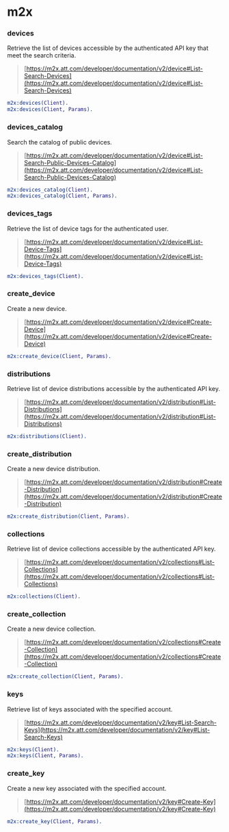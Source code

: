 # m2x

### devices
Retrieve the list of devices accessible by the authenticated API key that meet the search criteria.
> [https://m2x.att.com/developer/documentation/v2/device#List-Search-Devices](https://m2x.att.com/developer/documentation/v2/device#List-Search-Devices)

```erlang
m2x:devices(Client).
m2x:devices(Client, Params).
```

### devices_catalog
Search the catalog of public devices.
> [https://m2x.att.com/developer/documentation/v2/device#List-Search-Public-Devices-Catalog](https://m2x.att.com/developer/documentation/v2/device#List-Search-Public-Devices-Catalog)

```erlang
m2x:devices_catalog(Client).
m2x:devices_catalog(Client, Params).
```

### devices_tags
Retrieve the list of device tags for the authenticated user.
> [https://m2x.att.com/developer/documentation/v2/device#List-Device-Tags](https://m2x.att.com/developer/documentation/v2/device#List-Device-Tags)

```erlang
m2x:devices_tags(Client).
```

### create_device
Create a new device.
> [https://m2x.att.com/developer/documentation/v2/device#Create-Device](https://m2x.att.com/developer/documentation/v2/device#Create-Device)

```erlang
m2x:create_device(Client, Params).
```

### distributions
Retrieve list of device distributions accessible by the authenticated API key.
> [https://m2x.att.com/developer/documentation/v2/distribution#List-Distributions](https://m2x.att.com/developer/documentation/v2/distribution#List-Distributions)

```erlang
m2x:distributions(Client).
```

### create_distribution
Create a new device distribution.
> [https://m2x.att.com/developer/documentation/v2/distribution#Create-Distribution](https://m2x.att.com/developer/documentation/v2/distribution#Create-Distribution)

```erlang
m2x:create_distribution(Client, Params).
```

### collections
Retrieve list of device collections accessible by the authenticated API key.
> [https://m2x.att.com/developer/documentation/v2/collections#List-Collections](https://m2x.att.com/developer/documentation/v2/collections#List-Collections)

```erlang
m2x:collections(Client).
```

### create_collection
Create a new device collection.
> [https://m2x.att.com/developer/documentation/v2/collections#Create-Collection](https://m2x.att.com/developer/documentation/v2/collections#Create-Collection)

```erlang
m2x:create_collection(Client, Params).
```

### keys
Retrieve list of keys associated with the specified account.
> [https://m2x.att.com/developer/documentation/v2/key#List-Search-Keys](https://m2x.att.com/developer/documentation/v2/key#List-Search-Keys)

```erlang
m2x:keys(Client).
m2x:keys(Client, Params).
```

### create_key
Create a new key associated with the specified account.
> [https://m2x.att.com/developer/documentation/v2/key#Create-Key](https://m2x.att.com/developer/documentation/v2/key#Create-Key)

```erlang
m2x:create_key(Client, Params).
```
